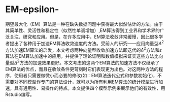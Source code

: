 # EM-epsilon-
期望最大化（EM）算法是一种在缺失数据问题中获得最大似然估计的方法。由于其简单性、灵活性和稳定性（似然性单调增加）,EM算法得到工业界和学术界的广泛关注、研究和应用。但是，在许多应用中，EM算法收敛非常缓慢，因此很多学者提出了各种用于加速EM算法收敛速度的方法。受前人的研究——应用向量型$\Delta^{2}$方法加速EM算法的启发，本文考虑两种向量型收敛加速方法即迭代的$\Delta^{2}$方法和$\varepsilon$算法在EM算法加速中的应用，并提供了理论证明和数值模拟来证实这些方法比向量型$\Delta^{2}$方法的加速效果更好。本文考虑的这两个EM算法的加速方法不仅继承了EM算法的优点，而且在收敛条件更苛刻时它们表现更为出色。对这两种方法的程序，使用者只需要做微小而必要的修改(如：EM算法迭代公式和参数初始化)，不需要对不同模型作专门的算法设计，就可以为所有利用EM算法的统计模型进行加速，具有通用性、易操作的特点。本文提供四个模型示例来展示他们的有效性，用Rstudio编写。
